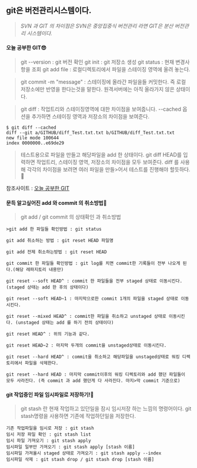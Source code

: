 ## git은 버전관리시스템이다.
>*SVN 과 GIT 의 차이점은 SVN은 중앙집중식 버전관리 라면  GIT은 분산 버전관리 시스템이다.*

#### 오늘 공부한 GIT😎
>git --version : git 버전 확인
>git init : git 저장소 생성
>git status : 현재 변경사항을 조회
>git add file : 로컬디렉토리에서 파일을 스테이징 영역에 올려 놓는다.

>git commit -m "message" : 스테이징에 올라간 파일을들 커밋한다.
>즉 로컬 저장소에만 반영을 한다는것을 말한다. 원격서버에는 아직 올라가지 않은 상태이다.

>git diff : 작업트리와 스테이징영역에 대한 차이점을 보여줍니다.
>--cached 옵션을 추가하면 스테이징 영역과 저장소의 차이점을 보여준다.
```
$ git diff --cached
diff --git a/GITHUB/diff_Test.txt.txt b/GITHUB/diff_Test.txt.txt
new file mode 100644
index 0000000..e69de29
```
>테스트용으로 파일을 만들고 해당파일을 add 한 상태이다.
>git diff HEAD를 입력하면 작업트리, 스테이징 영역, 저장소의 차이점을 모두 보여준다. diff 를 사용해 각각의 차이점을 보려면 여러 파일을 만들>어서 테스트를 진행해야 할듯하다.🤗

참조사이트 : [오늘 공부한 GIT](https://uxgjs.tistory.com/79?category=832417)

#### 문득 알고싶어진 add 와 commit 의 취소방법🤗
>git add / git commit 의 상태확인 과 취소방법
```
>git add 한 파일들 확인방법 : git status 

git add 취소하는 방법 : git reset HEAD 파일명

git add 전제 취소하는방법 : git reset HEAD

git commit 한 파일들 확인방법 : git log를 치면 commit한 기록들이 전부 나오게 된다.(해당 레파지토리 내용만)

git reset --soft HEAD^ : commit 한 파일들을 전부 staged 상태로 이동시킨다.(staged 상태는 add 한 후의 상태이다)

git reset --soft HEAD~1 : 마지막으로한 commit 1개의 파일을 staged 상태로 이동시킨다.

git reset --mixed HEAD^ : commit한 파일을 취소하고 unstaged 상태로 이동시킨다. (unstaged 상태는 add 를 하기 전의 상태이다)

git reset HEAD^ : 위의 기능과 같다.

git reset HEAD~2 : 마지막 두개의 commit을 unstaged상태로 이동시킨다.

git reset --hard HEAD^ : commit을 취소하고 해당파일을 unstaged상태로 워킹 디렉토리에서 파일을 삭제한다.

git reset --hard HEAD : 마지막 commit이후의 워킹 디렉토리와 add 했던 파일들이 모두 사라진다. (즉 commit 과 add 했던게 다 사라진다. 마지>막 commit 기준으로)
```

#### git 작업중인 파일 임시파일로 저장하기!🤔 
>git stash 란 현재 작업하고 있던일을 잠시 임시저장 하는 느낌의 명령어이다.
>git stash명령을 사용하면 기존에 작업하던일을 저장한다.
```
기존 작업파일을 임시로 저장 : git stash
임시 저장 파일 확인 : git stash list
임시 파일 가져오기 : git stash apply
임시파일 일부만 가져오기 : git stash apply [stash 이름]
임시파일 가져올시 staged 상태로 가져오기 : git stash apply --index
임시파일 삭제 : git stash drop / git stash drop [stash 이름]
```
